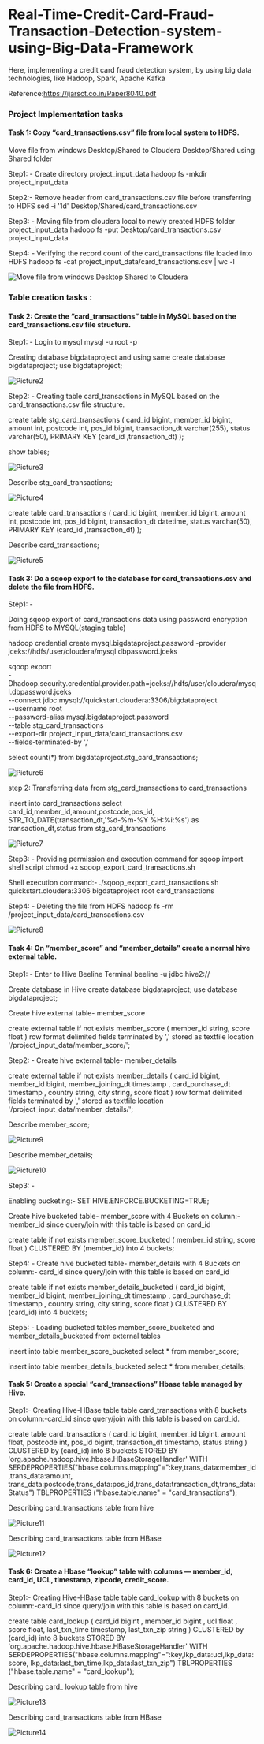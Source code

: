 # Real-Time-Credit-Card-Fraud-Transaction-Detection-system-using-Big-Data-Framework
Here, implementing a credit card fraud detection system, by using big data technologies, like Hadoop, Spark, Apache Kafka

Reference:https://ijarsct.co.in/Paper8040.pdf

### Project Implementation tasks
#### Task 1: Copy “card_transactions.csv” file from local system to HDFS.
Move file from windows Desktop/Shared to Cloudera Desktop/Shared using Shared folder

Step1: -
Create directory project_input_data
hadoop fs -mkdir project_input_data

Step2:-
Remove header from card_transactions.csv file before transferring to HDFS
sed -i '1d'  Desktop/Shared/card_transactions.csv 

Step3: -
Moving file from cloudera local to newly created HDFS folder project_input_data
hadoop fs -put Desktop/card_transactions.csv project_input_data

Step4: -
Verifying the record count of the card_transactions file loaded into HDFS 
hadoop fs -cat project_input_data/card_transactions.csv | wc -l

![Move file from windows Desktop Shared to Cloudera](https://github.com/laijupjoy/Real-Time-Credit-Card-Fraud-Transaction-Detection-system-using-Big-Data-Framework/assets/87544051/e2d55add-ad59-4cac-acf6-bc96f0ea6b8c)

### Table creation tasks :

#### Task 2: Create the “card_transactions” table in MySQL based on the card_transactions.csv file structure.
Step1: -
Login to mysql 
mysql -u root -p

Creating database bigdataproject and using same 
create database bigdataproject;
use bigdataproject;

![Picture2](https://github.com/laijupjoy/Real-Time-Credit-Card-Fraud-Transaction-Detection-system-using-Big-Data-Framework/assets/87544051/d07bc295-c541-4bb2-ade2-ce7d146c16ed)

Step2: -
Creating table card_transactions in MySQL based on the card_transactions.csv file structure.

create table stg_card_transactions (
card_id bigint,
member_id bigint,
amount int,
postcode int,
pos_id bigint,
transaction_dt varchar(255),
status varchar(50),
PRIMARY KEY (card_id ,transaction_dt)
);

show tables;

![Picture3](https://github.com/laijupjoy/Real-Time-Credit-Card-Fraud-Transaction-Detection-system-using-Big-Data-Framework/assets/87544051/56835110-c82b-48ba-b79d-227afcb6ed19)

Describe stg_card_transactions;

![Picture4](https://github.com/laijupjoy/Real-Time-Credit-Card-Fraud-Transaction-Detection-system-using-Big-Data-Framework/assets/87544051/6fa9bc03-f0c3-4878-a2d0-d9dd98717717)

create table card_transactions (
card_id bigint,
member_id bigint,
amount int,
postcode int,
pos_id bigint,
transaction_dt datetime,
status varchar(50),
PRIMARY KEY (card_id ,transaction_dt)
);

Describe card_transactions;

![Picture5](https://github.com/laijupjoy/Real-Time-Credit-Card-Fraud-Transaction-Detection-system-using-Big-Data-Framework/assets/87544051/0195df7d-31c2-45f0-a410-267fd83e8773)

#### Task 3: Do a sqoop export to the database for card_transactions.csv and delete the file from HDFS.
Step1: -

Doing sqoop export of card_transactions data using password encryption from HDFS to MYSQL(staging table)

hadoop credential create mysql.bigdataproject.password -provider jceks://hdfs/user/cloudera/mysql.dbpassword.jceks

sqoop export \
-Dhadoop.security.credential.provider.path=jceks://hdfs/user/cloudera/mysql.dbpassword.jceks \
--connect jdbc:mysql://quickstart.cloudera:3306/bigdataproject \
--username root \
--password-alias mysql.bigdataproject.password \
--table stg_card_transactions  \
--export-dir project_input_data/card_transactions.csv \
--fields-terminated-by ','

select count(*) from bigdataproject.stg_card_transactions;

![Picture6](https://github.com/laijupjoy/Real-Time-Credit-Card-Fraud-Transaction-Detection-system-using-Big-Data-Framework/assets/87544051/4b2c2297-3aea-464b-bf48-a38ee2e69f32)

step 2:
Transferring data from stg_card_transactions to card_transactions

insert into card_transactions select card_id,member_id,amount,postcode,pos_id, STR_TO_DATE(transaction_dt,'%d-%m-%Y %H:%i:%s') as transaction_dt,status  from stg_card_transactions

![Picture7](https://github.com/laijupjoy/Real-Time-Credit-Card-Fraud-Transaction-Detection-system-using-Big-Data-Framework/assets/87544051/b76f9f6b-3c10-4175-830c-ef98ab38915d)

Step3: -
Providing permission and execution command for sqoop import shell script
chmod +x sqoop_export_card_transactions.sh

Shell execution command:-
./sqoop_export_card_transactions.sh quickstart.cloudera:3306 bigdataproject root card_transactions

Step4: -
Deleting the file from HDFS
hadoop fs -rm /project_input_data/card_transactions.csv

![Picture8](https://github.com/laijupjoy/Real-Time-Credit-Card-Fraud-Transaction-Detection-system-using-Big-Data-Framework/assets/87544051/b779a5e1-a5f6-4568-8f2f-e1a4db6885bd)

#### Task 4: On “member_score” and “member_details” create a normal hive external table.
Step1: -
Enter to Hive Beeline Terminal
beeline -u jdbc:hive2://

Create database in Hive 
create database bigdataproject;
use database bigdataproject;

Create hive external table- member_score 

create external table if not exists member_score 
(
 member_id string,
 score float
)
row format delimited fields terminated by ',' 
stored as textfile 
location '/project_input_data/member_score/';

Step2: -
Create hive external table- member_details 

create external table if not exists member_details 
(
card_id bigint,
member_id bigint,
member_joining_dt timestamp ,
card_purchase_dt timestamp ,
country string,
city string,
score float
)
row format delimited fields terminated by ',' 
stored as textfile 
location '/project_input_data/member_details/';

Describe member_score;

![Picture9](https://github.com/laijupjoy/Real-Time-Credit-Card-Fraud-Transaction-Detection-system-using-Big-Data-Framework/assets/87544051/32a3d290-6faf-454b-a6bf-020dff3023e1)

Describe member_details;

![Picture10](https://github.com/laijupjoy/Real-Time-Credit-Card-Fraud-Transaction-Detection-system-using-Big-Data-Framework/assets/87544051/fc45930a-e722-4ca5-bab6-cd89c3eb0df8)

Step3: -

Enabling bucketing:- 
SET HIVE.ENFORCE.BUCKETING=TRUE;

Create hive bucketed table- member_score with 4 Buckets on column:- member_id since query/join with this table is based on card_id

create table if not exists member_score_bucketed
(
 member_id string,
 score float
)
CLUSTERED BY (member_id) into 4 buckets;

Step4: -
Create hive bucketed table- member_details with 4 Buckets on column:- card_id since query/join with this table is based on card_id

create table if not exists member_details_bucketed
(
card_id bigint,
member_id bigint,
member_joining_dt timestamp ,
card_purchase_dt timestamp ,
country string,
city string,
score float
)
CLUSTERED BY (card_id) into 4 buckets;


Step5: -
Loading bucketed tables member_score_bucketed and member_details_bucketed from external tables

insert into table member_score_bucketed
select * from member_score;

insert into table member_details_bucketed
select * from member_details;

#### Task 5: Create a special “card_transactions” Hbase table managed by Hive.
Step1:- Creating Hive-HBase table table card_transactions with 8 buckets on column:-card_id since query/join with this table is based on card_id.

create table card_transactions 
(
card_id bigint,
member_id bigint,
amount float,
postcode int,
pos_id bigint,
transaction_dt timestamp,
status string
)
CLUSTERED by (card_id) into 8 buckets
STORED BY 'org.apache.hadoop.hive.hbase.HBaseStorageHandler' 
WITH SERDEPROPERTIES("hbase.columns.mapping"=":key,trans_data:member_id,trans_data:amount, trans_data:postcode,trans_data:pos_id,trans_data:transaction_dt,trans_data:Status")
TBLPROPERTIES ("hbase.table.name" = "card_transactions");

Describing card_transactions table from hive

![Picture11](https://github.com/laijupjoy/Real-Time-Credit-Card-Fraud-Transaction-Detection-system-using-Big-Data-Framework/assets/87544051/ea0658bc-f6f6-49bb-8dce-3555fd3a40dc)

Describing card_transactions table from HBase

![Picture12](https://github.com/laijupjoy/Real-Time-Credit-Card-Fraud-Transaction-Detection-system-using-Big-Data-Framework/assets/87544051/c2549062-07d0-42c0-9d26-e4a6ec4d2b77)

#### Task 6: Create a Hbase “lookup” table with columns — member_id, card_id, UCL, timestamp, zipcode, credit_score.

Step1:- Creating Hive-HBase table table card_lookup with 8 buckets on column:-card_id since query/join with this table is based on card_id.

create table card_lookup
 (
card_id bigint ,
member_id bigint ,
ucl float ,
score float,
last_txn_time timestamp,
last_txn_zip string 
)
CLUSTERED by (card_id) into 8 buckets
STORED BY 'org.apache.hadoop.hive.hbase.HBaseStorageHandler' 
WITH SERDEPROPERTIES("hbase.columns.mapping"=":key,lkp_data:ucl,lkp_data:score, lkp_data:last_txn_time,lkp_data:last_txn_zip")
TBLPROPERTIES ("hbase.table.name" = "card_lookup");

Describing card_ lookup table from hive

![Picture13](https://github.com/laijupjoy/Real-Time-Credit-Card-Fraud-Transaction-Detection-system-using-Big-Data-Framework/assets/87544051/baa95b12-aa64-497e-961d-9a1e42f78058)

Describing card_transactions table from HBase

![Picture14](https://github.com/laijupjoy/Real-Time-Credit-Card-Fraud-Transaction-Detection-system-using-Big-Data-Framework/assets/87544051/46a65bb0-b215-413e-8c8f-0724fd7ada0c)














 


